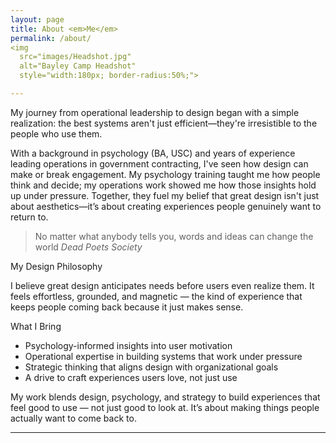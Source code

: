 ```yaml
---
layout: page
title: About <em>Me</em>
permalink: /about/
<img 
  src="images/Headshot.jpg" 
  alt="Bayley Camp Headshot" 
  style="width:180px; border-radius:50%;">

---
```

My journey from operational leadership to design began with a simple realization: the best systems aren't just efficient—they're irresistible to the people who use them.

With a background in psychology (BA, USC) and years of experience leading operations in government contracting, I've seen how design can make or break engagement. My psychology training taught me how people think and decide; my operations work showed me how those insights hold up under pressure. Together, they fuel my belief that great design isn't just about aesthetics—it’s about creating experiences people genuinely want to return to.

> No matter what anybody tells you, words and ideas can change the world
> <cite>Dead Poets Society</cite>

My Design Philosophy

I believe great design anticipates needs before users even realize them. It feels effortless, grounded, and magnetic — the kind of experience that keeps people coming back because it just makes sense.


What I Bring

- Psychology-informed insights into user motivation  
- Operational expertise in building systems that work under pressure  
- Strategic thinking that aligns design with organizational goals  
- A drive to craft experiences users love, not just use

My work blends design, psychology, and strategy to build experiences that feel good to use — not just good to look at. It’s about making things people actually want to come back to.

<object data="../docs/Bayley_E_Camp_2025_Tech_Resume.pdf" width="900" height="1100" type='application/pdf'></object>

***